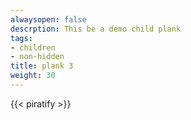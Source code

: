 ```yaml
---
alwaysopen: false
descrption: This be a demo child plank
tags:
- children
- non-hidden
title: plank 3
weight: 30
---
```

{{< piratify >}}
